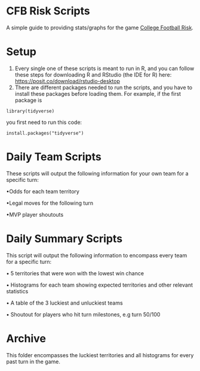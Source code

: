 # CFB Risk Scripts
A simple guide to providing stats/graphs for the game [College Football Risk](https://collegefootballrisk.com/).

# Setup
1. Every single one of these scripts is meant to run in R, and you can follow these steps for downloading R and RStudio (the IDE for R) here: https://posit.co/download/rstudio-desktop
2. There are different packages needed to run the scripts, and you have to install these packages before loading them. For example, if the first package is
```
library(tidyverse)
```
you first need to run this code: 
```
install.packages("tidyverse")
```
# Daily Team Scripts
These scripts will output the following information for your own team for a specific turn: 

•Odds for each team territory

•Legal moves for the following turn

•MVP player shoutouts
# Daily Summary Scripts
This script will output the following information to encompass every team for a specific turn: 

• 5 territories that were won with the lowest win chance

• Histograms for each team showing expected territories and other relevant statistics

• A table of the 3 luckiest and unluckiest teams 

• Shoutout for players who hit turn milestones, e.g turn 50/100 

# Archive

This folder encompasses the luckiest territories and all histograms for every past turn in the game. 





